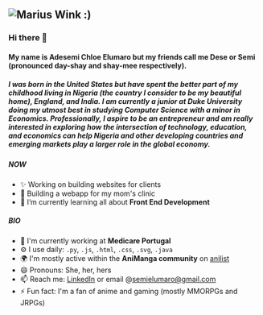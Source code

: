 
![Marius Wink :)](https://c.tenor.com/X0W5o0qtnbcAAAAd/marius-tears-of-themis.gif)
---

### Hi there 👋

#### My name is Adesemi Chloe Elumaro but my friends call me Dese or Semi (pronounced day-shay and shay-mee respectively).  


##### I was born in the United States but have spent the better part of my childhood living in Nigeria (the country I consider to be my beautiful home), England, and India. I am currently a junior at Duke University doing my utmost best in studying Computer Science with a minor in Economics. Professionally, I aspire to be an entrepreneur and am really interested in exploring how the intersection of technology, education, and economics can help Nigeria and other developing countries and emerging markets play a larger role in the global economy. 

##### NOW

- ✨ Working on building websites for clients
- 🧱 Building a webapp for my mom's clinic
- 🌱 I’m currently learning all about **Front End Development**


##### BIO

- 🏢 I'm currently working at **Medicare Portugal**
- ⚙️ I use daily: `.py`, `.js`, `.html`, `.css`, `.svg`, `.java`
- 🌍 I'm mostly active within the **AniManga community** on [anilist](https://anilist.co/user/withlovedese/)
- 😄 Pronouns: She, her, hers
- 📫 Reach me: [LinkedIn](https://www.linkedin.com/in/adesemicelumaro/) or email @semielumaro@gmail.com
- ⚡️ Fun fact: I'm a fan of anime and gaming (mostly MMORPGs and JRPGs)
